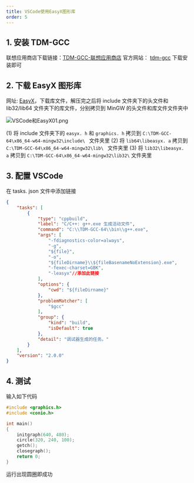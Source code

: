 ```yaml
---
title: VSCode使用EasyX图形库
order: 5
---
```


## 1. 安装 TDM-GCC

联想应用商店下载链接：[TDM-GCC-联想应用商店](https://lestore.lenovo.com/detail/L101412)
官方网站： [tdm-gcc](https://jmeubank.github.io/tdm-gcc/)
下载安装即可

## 2. 下载 EasyX 图形库
网址: [EasyX](https://codebus.cn/bestans/easyx-for-mingw)，下载库文件，解压完之后将 include 文件夹下的头文件和 lib32/lib64 文件夹下的库文件，分别拷贝到 MinGW 的头文件和库文件文件夹中

![VSCode和EasyX01.png](https://zhf-picture.oss-cn-qingdao.aliyuncs.com/my-img/VSCode和EasyX01.png)

(1) 将 include 文件夹下的 `easyx. h` 和 `graphics. h` 拷贝到 `C:\TDM-GCC-64\x86_64-w64-mingw32\include\ ` 文件夹里
(2) 将 `lib64\libeasyx. a` 拷贝到 `C:\TDM-GCC-64\x86_64-w64-mingw32\lib\ ` 文件夹里
(3) 将 `lib32\libeasyx. a` 拷贝到 `C:\TDM-GCC-64\x86_64-w64-mingw32\lib32\` 文件夹里
## 3. 配置 VSCode
在 tasks. json 文件中添加链接
```json
{
    "tasks": [
        {
            "type": "cppbuild",
            "label": "C/C++: g++.exe 生成活动文件",
            "command": "C:\\TDM-GCC-64\\bin\\g++.exe",
            "args": [
                "-fdiagnostics-color=always",
                "-g",
                "${file}",
                "-o",
                "${fileDirname}\\${fileBasenameNoExtension}.exe",
                "-fexec-charset=GBK",
                "-leasyx"//添加此链接
            ],
            "options": {
                "cwd": "${fileDirname}"
            },
            "problemMatcher": [
                "$gcc"
            ],
            "group": {
                "kind": "build",
                "isDefault": true
            },
            "detail": "调试器生成的任务。"
        }
    ],
    "version": "2.0.0"
}
```
## 4. 测试
输入如下代码
```c
#include <graphics.h>
#include <conio.h>

int main()
{
    initgraph(640, 480);
    circle(320, 240, 100);
    getch();
    closegraph();
    return 0;
}
```
运行出现圆圈即成功
